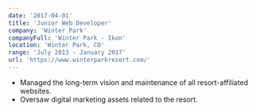 ```yaml
---
date: '2017-04-01'
title: 'Junior Web Developer'
company: 'Winter Park'
companyFull: 'Winter Park - Ikon'
location: 'Winter Park, CO'
range: 'July 2013 - January 2017'
url: 'https://www.winterparkresort.com/'
---
```


- Managed the long-term vision and maintenance of all resort-affiliated websites.
- Oversaw digital marketing assets related to the resort.
